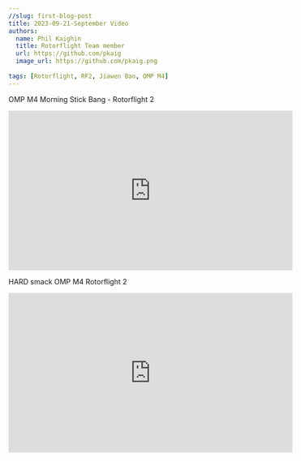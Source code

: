 ```yaml
---
//slug: first-blog-post
title: 2023-09-21-September Video
authors:
  name: Phil Kaighin
  title: Rotorflight Team member
  url: https://github.com/pkaig
  image_url: https://github.com/pkaig.png
  
tags: [Rotorflight, RF2, Jiawen Bao, OMP M4]
---
```


OMP M4 Morning Stick Bang  - Rotorflight 2
<iframe width="560" height="315" src="https://www.youtube.com/embed/iCM5Kwx2mcs?si=-hTbVoJooJqGIkbC" title="YouTube video player" frameborder="0" allow="accelerometer; autoplay; clipboard-write; encrypted-media; gyroscope; picture-in-picture; web-share; fullscreen" allowfullscreen></iframe>

HARD smack OMP M4   Rotorflight 2
<iframe width="560" height="315" src="https://www.youtube.com/embed/kXbHT1Vdjsw?si=7NkDaY847GYqVYqx" title="YouTube video player" frameborder="0" allow="accelerometer; autoplay; clipboard-write; encrypted-media; gyroscope; picture-in-picture; web-share; fullscreen" allowfullscreen></iframe>

